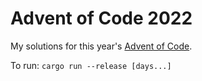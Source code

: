 # Advent of Code 2022
My solutions for this year's [Advent of Code](https://adventofcode.com/2022/).

To run: `cargo run --release [days...]`
